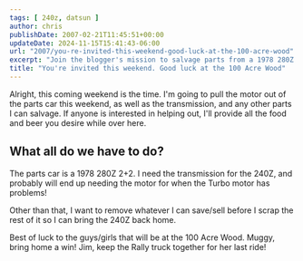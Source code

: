 ```yaml
---
tags: [ 240z, datsun ]
author: chris
publishDate: 2007-02-21T11:45:51+00:00
updateDate: 2024-11-15T15:41:43-06:00
url: "2007/you-re-invited-this-weekend-good-luck-at-the-100-acre-wood"
excerpt: "Join the blogger's mission to salvage parts from a 1978 280Z 2+2 for his 240Z this weekend, with food and beer provided."
title: "You're invited this weekend. Good luck at the 100 Acre Wood"
---
```


Alright, this coming weekend is the time. I'm going to pull the motor out of the parts car this weekend, as well as the transmission, and any other parts I can salvage. If anyone is interested in helping out, I'll provide all the food and beer you desire while over here.
 
## What all do we have to do?
  
The parts car is a 1978 280Z 2+2. I need the transmission for the 240Z, and probably will end up needing the motor for when the Turbo motor has problems! 

Other than that, I want to remove whatever I can save/sell before I scrap the rest of it so I can bring the 240Z back home. 

Best of luck to the guys/girls that will be at the 100 Acre Wood. Muggy, bring home a win! Jim, keep the Rally truck together for her last ride!
